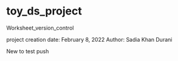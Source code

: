 # toy_ds_project
Worksheet_version_control


project creation date: February 8, 2022
Author: Sadia Khan Durani



New to test push
